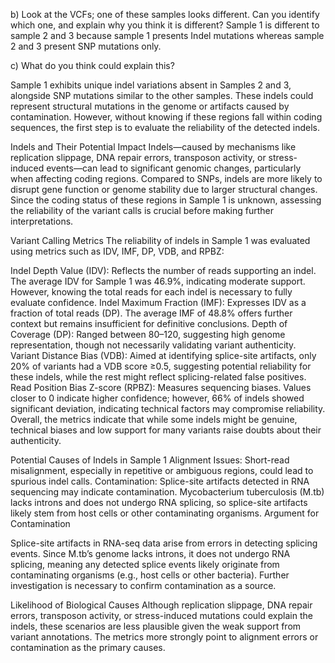 b)
Look at the VCFs; one of these samples looks different. Can you identify which one, and explain why you think it is different?
Sample 1 is different to sample 2 and 3 because sample 1 presents Indel mutations whereas sample 2 and 3 present SNP mutations only.

c) What do you think could explain this?

Sample 1 exhibits unique indel variations absent in Samples 2 and 3, alongside SNP mutations similar to the other samples. These indels could represent structural mutations in the genome or artifacts caused by contamination. However, without knowing if these regions fall within coding sequences, the first step is to evaluate the reliability of the detected indels.

Indels and Their Potential Impact
Indels—caused by mechanisms like replication slippage, DNA repair errors, transposon activity, or stress-induced events—can lead to significant genomic changes, particularly when affecting coding regions. Compared to SNPs, indels are more likely to disrupt gene function or genome stability due to larger structural changes. Since the coding status of these regions in Sample 1 is unknown, assessing the reliability of the variant calls is crucial before making further interpretations.

Variant Calling Metrics
The reliability of indels in Sample 1 was evaluated using metrics such as IDV, IMF, DP, VDB, and RPBZ:

Indel Depth Value (IDV): Reflects the number of reads supporting an indel. The average IDV for Sample 1 was 46.9%, indicating moderate support. However, knowing the total reads for each indel is necessary to fully evaluate confidence.
Indel Maximum Fraction (IMF): Expresses IDV as a fraction of total reads (DP). The average IMF of 48.8% offers further context but remains insufficient for definitive conclusions.
Depth of Coverage (DP): Ranged between 80–120, suggesting high genome representation, though not necessarily validating variant authenticity.
Variant Distance Bias (VDB): Aimed at identifying splice-site artifacts, only 20% of variants had a VDB score ≥0.5, suggesting potential reliability for these indels, while the rest might reflect splicing-related false positives.
Read Position Bias Z-score (RPBZ): Measures sequencing biases. Values closer to 0 indicate higher confidence; however, 66% of indels showed significant deviation, indicating technical factors may compromise reliability.
Overall, the metrics indicate that while some indels might be genuine, technical biases and low support for many variants raise doubts about their authenticity.

Potential Causes of Indels in Sample 1
Alignment Issues: Short-read misalignment, especially in repetitive or ambiguous regions, could lead to spurious indel calls.
Contamination: Splice-site artifacts detected in RNA sequencing may indicate contamination. Mycobacterium tuberculosis (M.tb) lacks introns and does not undergo RNA splicing, so splice-site artifacts likely stem from host cells or other contaminating organisms.
Argument for Contamination

Splice-site artifacts in RNA-seq data arise from errors in detecting splicing events. Since M.tb’s genome lacks introns, it does not undergo RNA splicing, meaning any detected splice events likely originate from contaminating organisms (e.g., host cells or other bacteria). Further investigation is necessary to confirm contamination as a source.

Likelihood of Biological Causes
Although replication slippage, DNA repair errors, transposon activity, or stress-induced mutations could explain the indels, these scenarios are less plausible given the weak support from variant annotations. The metrics more strongly point to alignment errors or contamination as the primary causes.
